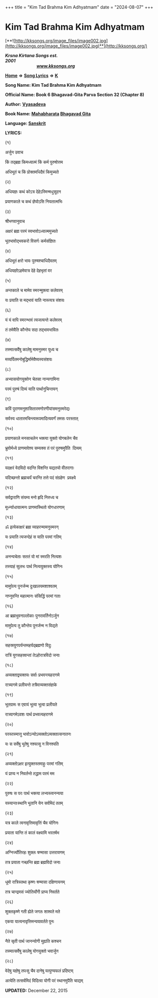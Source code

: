 +++
title = "Kim Tad Brahma Kim Adhyatmam"
date = "2024-08-07"
+++

# Kim Tad Brahma Kim Adhyatmam
[**![http://kksongs.org/image_files/image002.jpg](http://kksongs.org/image_files/image002.jpg)**](http://kksongs.org/)

**_Krsna Kirtana Songs est. 2001_**                                                                                                                                                 **_www.kksongs.org_**

**[Home](http://kksongs.org/)** **⇒** **[Song Lyrics](http://kksongs.org/lyrics.html)** **⇒** **[K](http://kksongs.org/songs/song_k.html)**

**Song Name: Kim Tad Brahma Kim Adhyatmam**

**Official Name: Book 6 Bhagavad-Gita Parva Section 32 (Chapter 8)**

**Author:** [**Vyasadeva**](http://kksongs.org/authors/list/vyasadeva.html)

**Book Name: [Mahabharata](http://kksongs.org/literature/authors/mahabharata.html) [Bhagavad Gita](http://kksongs.org/literature/authors/bhagavad_gita)**

**Language: [Sanskrit](http://kksongs.org/language/list/sanskrit.html)**

**LYRICS:**

(१)

अर्जुन उवाच

किं तद्ब्रह्म किमध्यात्मं किं कर्म पुरुषोत्तम

अधिभूतं च किं प्रोक्तमधिदैवं किमुच्यते

(२)

अधियज्ञः कथं कोऽत्र देहेऽस्मिन्मधुसूदन

प्रयाणकाले च कथं ज्ञेयोऽसि नियतात्मभिः

(३)

श्रीभगवानुवाच

अक्षरं ब्रह्म परमं स्वभावोऽध्यात्ममुच्यते

भूतभावोद्भवकरो विसर्गः कर्मसंज्ञितः

(४)

अधिभूतं क्षरो भावः पुरुषश्चाधिदैवतम्

अधियज्ञोऽहमेवात्र देहे देहभृतां वर

(५)

अन्तकाले च मामेव स्मरन्मुक्त्वा कलेवरम्

यः प्रयाति स मद्भावं याति नास्त्यत्र संशयः

(६)

यं यं वापि स्मरन्भावं त्यजत्यन्ते कलेवरम्

तं तमेवैति कौन्तेय सदा तद्भावभावितः

(७)

तस्मात्सर्वेषु कालेषु मामनुस्मर युध्य च

मय्यर्पितमनोबुद्धिर्मामेवैष्यस्यसंशयः

(८)

अभ्यासयोगयुक्तेन चेतसा नान्यगामिना

परमं पुरुषं दिव्यं याति पार्थानुचिन्तयन्

(९)

कविं पुराणमनुशासितारमणोरणीयांसमनुस्मरेद्यः

सर्वस्य धातारमचिन्त्यरूपमादित्यवर्णं तमसः परस्तात्

(१०)

प्रयाणकाले मनसाचलेन भक्त्या युक्तो योगबलेन चैव

भ्रुवोर्मध्ये प्राणमावेश्य सम्यक्स तं परं पुरुषमुपैति  दिव्यम्

(११)

यदक्षरं वेदविदो वदन्ति विशन्ति यद्यतयो वीतरागाः

यदिच्छन्तो ब्रह्मचर्यं चरन्ति तत्ते पदं संग्रहेण  प्रवक्ष्ये

(१२)

सर्वद्वाराणि संयम्य मनो हृदि निरुध्य च

मूर्ध्न्याधायात्मनः प्राणमास्थितो योगधारणाम्

(१३)

ॐ इत्येकाक्षरं ब्रह्म व्याहरन्मामनुस्मरन्

यः प्रयाति त्यजन्देहं स याति परमां गतिम्

(१४)

अनन्यचेताः सततं यो मां स्मरति नित्यशः

तस्याहं सुलभः पार्थ नित्ययुक्तस्य योगिनः

(१५)

मामुपेत्य पुनर्जन्म दुःखालयमशाश्वतम्

नाप्नुवन्ति महात्मानः संसिद्धिं परमां गताः

(१६)

आ ब्रह्मभुवनाल्लोकाः पुनरावर्तिनोऽर्जुन

मामुपेत्य तु कौन्तेय पुनर्जन्म न विद्यते

(१७)

सहस्रयुगपर्यन्तमहर्यद्ब्रह्मणो विदुः

रात्रिं युगसहस्रान्तां तेऽहोरात्रविदो जनाः

(१८)

अव्यक्ताद्व्यक्तयः सर्वाः प्रभवन्त्यहरागमे

रात्र्यागमे प्रलीयन्ते तत्रैवाव्यक्तसंज्ञके

(१९)

भूतग्रामः स एवायं भूत्वा भूत्वा प्रलीयते

रात्र्यागमेऽवशः पार्थ प्रभवत्यहरागमे

(२०)

परस्तस्मात्तु भावोऽन्योऽव्यक्तोऽव्यक्तात्सनातनः

यः स सर्वेषु भूतेषु नश्यत्सु न विनश्यति

(२१)

अव्यक्तोऽक्षर इत्युक्तस्तमाहुः परमां गतिम्

यं प्राप्य न निवर्तन्ते तद्धाम परमं मम

(२२)

पुरुषः स परः पार्थ भक्त्या लभ्यस्त्वनन्यया

यस्यान्तःस्थानि भूतानि येन सर्वमिदं ततम्

(२३)

यत्र काले त्वनावृत्तिमावृत्तिं चैव योगिनः

प्रयाता यान्ति तं कालं वक्ष्यामि भरतर्षभ

(२४)

अग्निर्ज्योतिरहः शुक्लः षण्मासा उत्तरायणम्

तत्र प्रयाता गच्छन्ति ब्रह्म ब्रह्मविदो जनाः

(२५)

धूमो रात्रिस्तथा कृष्णः षण्मासा दक्षिणायनम्

तत्र चान्द्रमसं ज्योतिर्योगी प्राप्य निवर्तते

(२६)

शुक्लकृष्णे गती ह्येते जगतः शाश्वते मते

एकया यात्यनावृत्तिमन्ययावर्तते पुनः

(२७)

नैते सृती पार्थ जानन्योगी मुह्यति कश्चन

तस्मात्सर्वेषु कालेषु योगयुक्तो भवार्जुन

(२८)

वेदेषु यज्ञेषु तपःसु चैव दानेषु यत्पुण्यफलं प्रदिष्टम्

अत्येति तत्सर्वमिदं विदित्वा योगी परं स्थानमुपैति चाद्यम्

**UPDATED:** December 22, 2015